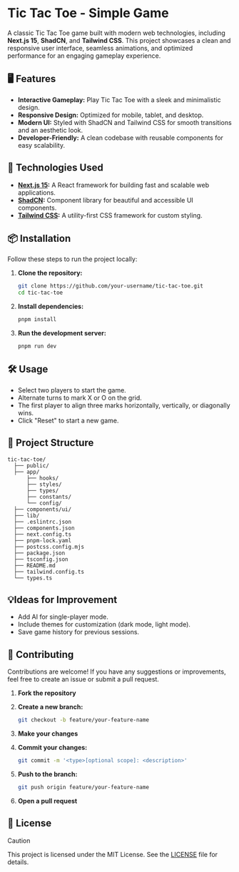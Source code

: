 # Tic Tac Toe - Simple Game

A classic Tic Tac Toe game built with modern web technologies, including **Next.js 15**, **ShadCN**, and **Tailwind CSS**. This project showcases a clean and responsive user interface, seamless animations, and optimized performance for an engaging gameplay experience.  

## 🖥️ Features  
- **Interactive Gameplay:** Play Tic Tac Toe with a sleek and minimalistic design.  
- **Responsive Design:** Optimized for mobile, tablet, and desktop.  
- **Modern UI:** Styled with ShadCN and Tailwind CSS for smooth transitions and an aesthetic look.  
- **Developer-Friendly:** A clean codebase with reusable components for easy scalability.  

## 🚀 Technologies Used  
- **[Next.js 15](https://nextjs.org/):** A React framework for building fast and scalable web applications.  
- **[ShadCN](https://shadcn.dev/):** Component library for beautiful and accessible UI components.  
- **[Tailwind CSS](https://tailwindcss.com/):** A utility-first CSS framework for custom styling.  

## 📦 Installation  

Follow these steps to run the project locally:  

1. **Clone the repository:**
   ```bash  
   git clone https://github.com/your-username/tic-tac-toe.git  
   cd tic-tac-toe
   ```
2. **Install dependencies:**

   ```bash
   pnpm install
   ```
3. **Run the development server:**

   ```bash
   pnpm run dev
   ```
   
## 🛠️ Usage

- Select two players to start the game.
- Alternate turns to mark X or O on the grid.
- The first player to align three marks horizontally, vertically, or diagonally wins.
- Click "Reset" to start a new game.

## 📂 Project Structure
```
tic-tac-toe/
  ├── public/
  ├── app/
      ├── hooks/
      ├── styles/
      ├── types/
      ├── constants/
      └── config/
  ├── components/ui/
  ├── lib/
  ├── .eslintrc.json
  ├── components.json
  ├── next.config.ts
  ├── pnpm-lock.yaml
  ├── postcss.config.mjs
  ├── package.json
  ├── tsconfig.json
  ├── README.md
  ├── tailwind.config.ts
  └── types.ts
```

## 💡Ideas for Improvement

- Add AI for single-player mode.
- Include themes for customization (dark mode, light mode).
- Save game history for previous sessions.

## 🤝 Contributing

Contributions are welcome! If you have any suggestions or improvements, feel free to create an issue or submit a pull request.

1. **Fork the repository**
2. **Create a new branch:**

   ```bash
   git checkout -b feature/your-feature-name
   ```

3. **Make your changes**
4. **Commit your changes:**

   ```bash
   git commit -m '<type>[optional scope]: <description>'
   ```

5. **Push to the branch:**

   ```bash
   git push origin feature/your-feature-name
   ```

6. **Open a pull request**

## 📝 License

> [!Caution]
> This project is licensed under the MIT License. See the [LICENSE](LICENSE) file for details.
